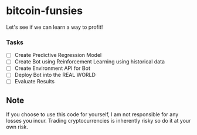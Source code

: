 # bitcoin-funsies
Let's see if we can learn a way to profit!

### Tasks

- [ ] Create Predictive Regression Model
- [ ] Create Bot using Reinforcement Learning using historical data
- [ ] Create Environment API for Bot
- [ ] Deploy Bot into the REAL WORLD
- [ ] Evaluate Results

## Note
If you choose to use this code for yourself, I am not responsible for any losses you incur. Trading cryptocurrencies is inherently risky so do it at your own risk.
